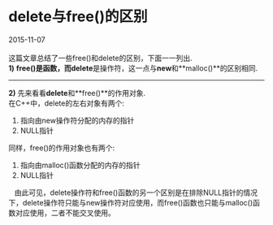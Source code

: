 # delete与free()的区别
2015-11-07 <br />    
这篇文章总结了一些free()和delete的区别，下面一一列出.       
**1)** **free()**是函数，而**delete**是操作符，这一点与**new**和**malloc()**的区别相同.    

****
**2)** 先来看看**delete**和**free()**的作用对象.    
在C++中，delete的左右对象有两个:      

1. 指向由new操作符分配的内存的指针
2. NULL指针

同样，free()的作用对象也有两个:     

1. 指向由malloc()函数分配的内存的指针
2. NULL指针

&nbsp;&nbsp;&nbsp;由此可见，delete操作符和free()函数的另一个区别是在排除NULL指针的情况下，delete操作符只能与new操作符对应使用，而free()函数也只能与malloc()函数对应使用，二者不能交叉使用。     
